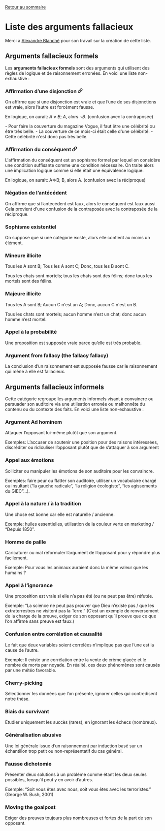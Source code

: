 [Retour au sommaire](../README.md)

# Liste des arguments fallacieux

Merci à [Alexandre Blanché](https://www.labri.fr/perso/ablanche/) pour son travail sur la création de cette liste.

## Arguments fallacieux formels

Les **arguments fallacieux formels** sont des arguments qui utilisent des règles de logique et de raisonnement erronées. En voici une liste non-exhaustive :

### Affirmation d’une disjonction  <a href="https://fr.wikipedia.org/wiki/Affirmation_d%27une_disjonction" target="_blank"><img src="icons/chain.png" width="15" height="15" /></a>

On affirme que si une disjonction est vraie et que l’une de ses disjonctions est vraie, alors l’autre est forcèment fausse.

En logique, on aurait: $A \vee B$;  $A$,  alors $\neg B$. (confusion avec la contraposée)


<div class="exemple_atelier">
- Pour faire la couverture du magazine Vogue, il faut être une célébrité ou être très belle.
- La couverture de ce mois-ci était celle d'une célébrité.
- Cette célébrité n'est donc pas très belle.
</div>

### Affirmation du conséquent <a href="https://fr.wikipedia.org/wiki/Affirmation_du_cons%C3%A9quent" target="_blank"><img src="icons/chain.png" width="15" height="15" /></a>

L'affirmation du conséquent est un sophisme formel par lequel on considère une condition suffisante comme une condition nécessaire. On traite alors une implication logique comme si elle était une équivalence logique.

En logique, on aurait: A⇒B;  B,  alors A. (confusion avec la réciproque)

### Négation de l’antécédent 

On affirme que si l’antécédent est faux, alors le conséquent est faux aussi. Cela provient d'une confusion de la contraposée avec la contraposée de la réciproque.

### Sophisme existentiel

On suppose que si une catégorie existe, alors elle contient au moins un élément.

### Mineure illicite

Tous les A sont B;  Tous les A sont C;  Donc, tous les B sont C.

<div class="exemple_atelier">

Tous les chats sont mortels; tous les chats sont des félins; donc tous les mortels sont des félins.
</div>

### Majeure illicite

Tous les A sont B;  Aucun C n'est un A;  Donc, aucun C n'est un B.


<div class="exemple_atelier">

Tous les chats sont mortels; aucun homme n’est un chat; donc aucun homme n’est mortel.

</div>

### Appel à la probabilité

Une proposition est supposée vraie parce qu’elle est très probable.

### Argument from fallacy (the fallacy fallacy)

La conclusion d’un raisonnement est supposée fausse car le raisonnement qui mène à elle est fallacieux.

## Arguments fallacieux informels

Cette catégorie regroupe les arguments informels visant à convaincre ou persuader son auditoire via une utilisation erronée ou malhonnête du contenu ou du contexte des faits. En voici une liste non-exhaustive :

### Argument Ad hominem

Attaquer l’opposant lui-même plutôt que son argument.

<div class="exemple_atelier">
Exemples: L’accuser de soutenir une position pour des raisons intéressées, discréditer ou ridiculiser l’opposant plutôt que de s’attaquer à son argument
</div>

### Appel aux émotions 

Solliciter ou manipuler les émotions de son auditoire pour les convaincre. 

<div class="exemple_atelier">

Exemples: faire peur ou flatter son auditoire, utiliser un vocabulaire chargé ou insultant (“la gauche radicale”, “la religion écologiste”, “les agissements du GIEC”...).

</div>

### Appel à la nature / à la tradition

Une chose est bonne car elle est naturelle / ancienne.

<div class="exemple_atelier">

Exemple: huiles essentielles, utilisation de la couleur verte en marketing / “Depuis 1850”.

</div>

### Homme de paille 

Caricaturer ou mal reformuler l’argument de l’opposant pour y répondre plus facilement.

<div class="exemple_atelier">
Exemple: Pour vous les animaux auraient donc la même valeur que les humains ?
</div>

### Appel à l’ignorance

Une proposition est vraie si elle n’a pas été (ou ne peut pas être) réfutée.

<div class="exemple_atelier">
Exemple: “La science ne peut pas prouver que Dieu n’existe pas / que les extraterrestres ne visitent pas la Terre.” (C’est un exemple de renversement de la charge de la preuve, exiger de son opposant qu’il prouve que ce que l’on affirme sans preuve est faux.)
</div>

### Confusion entre corrélation et causalité

Le fait que deux variables soient corrélées n’implique pas que l’une est la cause de l’autre.

<div class="exemple_atelier">
Exemple: Il existe une corrélation entre la vente de crème glacée et le nombre de morts par noyade. En réalité, ces deux phénomènes sont causés par une météo favorable.
</div>

### Cherry-picking

Sélectionner les données que l’on présente, ignorer celles qui contredisent notre thèse.

### Biais du survivant

Etudier uniquement les succès (rares), en ignorant les échecs (nombreux).

### Généralisation abusive

Une loi générale issue d’un raisonnement par induction basé sur un échantillon trop petit ou non-représentatif du cas général.

### Fausse dichotomie

Présenter deux solutions à un problème comme étant les deux seules possibles, lorsqu’il peut y en avoir d’autres.

<div class="exemple_atelier">
Exemple: “Soit vous êtes avec nous, soit vous êtes avec les terroristes.” (George W. Bush, 2001)
</div>

### Moving the goalpost

Exiger des preuves toujours plus nombreuses et fortes de la part de son opposant.
